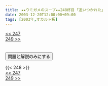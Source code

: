 ```yaml
---
title: ★★ウミガメのスープ★★248杯目 ｢追いつかれた｣
date: 2003-12-20T12:00:00+09:00
tags: [2003年,オカルト板]
---
```

<div class="th_left"><a href="../247"><< 247</a></div>
<div class="th_right"><a href="../249">249 >></a></div>
<br><br>
<script src="../../js/cupsoup.js"></script>
<form>
<input type="button" value="問題と解説のみにする" onClick="toggleCupsoup()">
</form>
{{< 248 >}}
<div class="th_left"><a href="../247"><< 247</a></div>
<div class="th_right"><a href="../249">249 >></a></div>